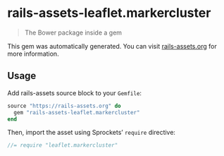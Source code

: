 # rails-assets-leaflet.markercluster

> The Bower package inside a gem

This gem was automatically generated. You can visit [rails-assets.org](https://rails-assets.org) for more information.

## Usage

Add rails-assets source block to your `Gemfile`:

```ruby
source "https://rails-assets.org" do
  gem "rails-assets-leaflet.markercluster"
end

```

Then, import the asset using Sprockets’ `require` directive:

```js
//= require "leaflet.markercluster"
```
